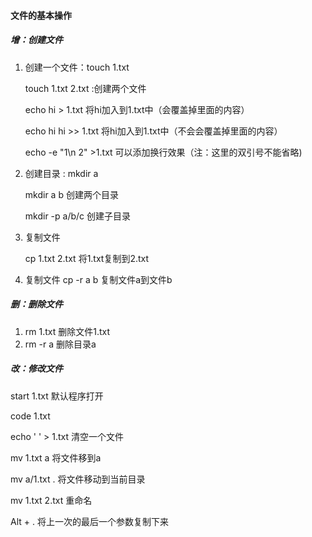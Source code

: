 #### 文件的基本操作

##### 增：创建文件

1. 创建一个文件：touch 1.txt

   touch 1.txt 2.txt :创建两个文件

   echo hi > 1.txt   将hi加入到1.txt中（会覆盖掉里面的内容）

   echo hi hi >> 1.txt  将hi加入到1.txt中（不会会覆盖掉里面的内容）

   echo -e "1\n 2"  >1.txt 可以添加换行效果（注：这里的双引号不能省略)

2. 创建目录 : mkdir a

   mkdir a b 创建两个目录

   mkdir -p a/b/c  创建子目录

3. 复制文件

   cp 1.txt 2.txt 将1.txt复制到2.txt

4. 复制文件
   cp -r a b 复制文件a到文件b

##### 删：删除文件

1. rm 1.txt 删除文件1.txt
2. rm -r a 删除目录a

##### 改：修改文件

start 1.txt 默认程序打开

code 1.txt

echo ' ' > 1.txt  清空一个文件

mv 1.txt a   将文件移到a

mv a/1.txt  .  将文件移动到当前目录

mv 1.txt 2.txt 重命名

Alt + . 将上一次的最后一个参数复制下来



